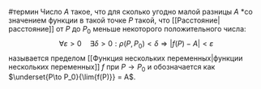#термин 
Число $A$ такое, что для сколько угодно малой разницы $A$ *со значением функции в такой точке $P$ такой, что [[Расстояние|расстояние]] от $P$ до $P_0$ меньше некоторого положительного числа:$$\forall \varepsilon > 0 \quad \exists \delta > 0: \rho(P, P_0)<\delta  \Rightarrow |f(P) - A| < \varepsilon$$
называется пределом [[Функция нескольких переменных|функции нескольких переменных]] $f$ при $P \to P_0$ и обозначается как $\underset{P\to P_0}{\lim{f(P)}} = A$.